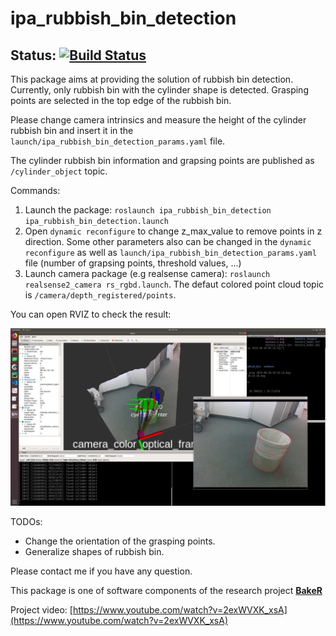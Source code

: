 # ipa_rubbish_bin_detection

Status:  [![Build Status](https://travis-ci.com/ipa-mah/ipa_rubbish_bin_detection.svg?branch=master)](https://travis-ci.com/ipa-mah/ipa_rubbish_bin_detection)
------------------

This package aims at providing the solution of rubbish bin detection. Currently, only rubbish bin with the cylinder shape is detected. Grasping points are selected in the top edge of the rubbish bin. 

Please change camera intrinsics and measure the height of the cylinder rubbish bin and insert it in the `launch/ipa_rubbish_bin_detection_params.yaml` file.

The cylinder rubbish bin information and grapsing points are published as `/cylinder_object` topic. 

Commands:

1. Launch the package: `roslaunch ipa_rubbish_bin_detection ipa_rubbish_bin_detection.launch`
2. Open `dynamic reconfigure` to change z_max_value to remove points in z direction. Some other parameters also can be changed in the `dynamic reconfigure` as well as `launch/ipa_rubbish_bin_detection_params.yaml` file (number of grapsing points, threshold values, ...)
3. Launch camera package (e.g realsense camera): `roslaunch realsense2_camera rs_rgbd.launch`. The defaut colored point cloud topic is `/camera/depth_registered/points`.

You can open RVIZ to check the result:

<img src="https://github.com/ipa-mah/ipa_rubbish_bin_detection/blob/master/etc/cylinder_detection.png" />


TODOs: 
 * Change the orientation of the grasping points.
 * Generalize shapes of rubbish bin.

Please contact me if you have any question.

This package is one of software components of the research project [**BakeR**](https://www.baker-projekt.de/)

Project video: [https://www.youtube.com/watch?v=2exWVXK_xsA](https://www.youtube.com/watch?v=2exWVXK_xsA)

